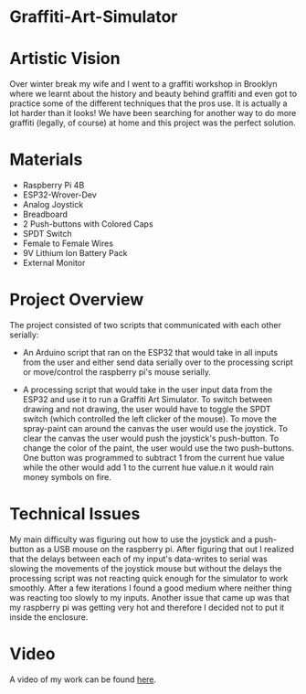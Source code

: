# Graffiti-Art-Simulator
# Artistic Vision
Over winter break my wife and I went to a graffiti workshop in Brooklyn where we learnt about the history and beauty behind graffiti and even got to practice some of the different techniques that the pros use. It is actually a lot harder than it looks! We have been searching for another way to do more graffiti (legally, of course) at home and this project was the perfect solution.

# Materials
* Raspberry Pi 4B
* ESP32-Wrover-Dev
* Analog Joystick
* Breadboard
* 2 Push-buttons with Colored Caps
* SPDT Switch
* Female to Female Wires
* 9V Lithium Ion Battery Pack
* External Monitor

# Project Overview
The project consisted of two scripts that communicated with each other serially:

* An Arduino script that ran on the ESP32 that would take in all inputs from the user and either send data serially over to the processing script or move/control the raspberry pi's mouse serially.
    
* A processing script that would take in the user input data from the ESP32 and use it to run a Graffiti Art Simulator. To switch between drawing and not drawing, the user would have to toggle the SPDT switch (which controlled the left clicker of the mouse). To move the spray-paint can around the canvas the user would use the joystick. To clear the canvas the user would push the joystick's push-button. To change the color of the paint, the user would use the two push-buttons. One button was programmed to subtract 1 from the current hue value while the other would add 1 to the current hue value.n it would rain money symbols on fire.
# Technical Issues
My main difficulty was figuring out how to use the joystick and a push-button as a USB mouse on the raspberry pi. After figuring that out I realized that the delays between each of my input's data-writes to serial was slowing the movements of the joystick mouse but without the delays the processing script was not reacting quick enough for the simulator to work smoothly. After a few iterations I found a good medium where neither thing was reacting too slowly to my inputs. Another issue that came up was that my raspberry pi was getting very hot and therefore I decided not to put it inside the enclosure.
# Video
A video of my work can be found [here](https://www.youtube.com/watch?v=qQE452snG0A).

